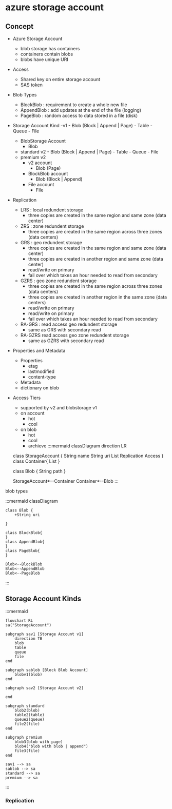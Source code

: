 # azure storage account

## Concept
- Azure Storage Account
    - blob storage has containers
    - containers contain blobs
    - blobs have unique URI
- Access
    - Shared key on entire storage account
    - SAS token

- Blob Types
    - BlockBlob : requirement to create a whole new file
    - AppendBlob : add updates at the end of the file (logging)
    - PageBlob : random access to data stored in a file (disk)

- Storage Account Kind
    -v1
        - Blob (Block | Append | Page)
        - Table
        - Queue
        - File
    - BlobStorage Account
        - Blob
    - standard v2
            - Blob (Block | Append | Page)
            - Table
            - Queue
            - File
    - premium v2
        - v2 account
            - Blob (Page)
        - BlockBlob account
            - Blob (Block | Append)
        - File account
            - File
- Replication
    - LRS : local redundent storage
        - three copies are created in the same region and same zone (data center)
    - ZRS : zone redundent storage
        - three copies are created in the same region across three zones (data centers)
    - GRS : geo redundent storage
        - three copies are created in the same region and same zone (data center)
        - three copies are created in another region and same zone (data center)
        - read/write on primary
        - fail over which takes an hour needed to read from secondary
    - GZRS : geo zone redundent storage
        - three copies are created in the same region across three zones (data centers)
        - three copies are created in another region in the same zone (data centers)
        - read/write on primary
        - read/write on primary
        - fail over which takes an hour needed to read from secondary
    - RA-GRS : read access geo redundent storage
        - same as GRS with secondary read
    - RA-GZRS read access geo zone redundent storage
        - same as GZRS with secondary read
- Properties and Metadata
    - Properties
        - etag
        - lastmodified
        - content-type
    - Metadata
    - dictionary on blob

- Access Tiers
    - supported by v2 and blobstorage v1
    - on account
        - hot
        - cool
    - on blob
        - hot
        - cool
        - archieve
:::mermaid
    classDiagram
    direction LR

    class StorageAccount {
        String name
        String uri
        List<Container>
        Replication
        Access
    }
    class Container{
        List<Blob>
    }

    class Blob {
        String path
    }

    StorageAccount*--Container
    Container*--Blob
:::

blob types

:::mermaid
    classDiagram

    class Blob {
        +String uri

    }

    class BlockBlob{        
    }
    class AppendBlob{        
    }
    class PageBlob{        
    }

    Blob<--BlockBlob
    Blob<--AppendBlob
    Blob<--PageBlob
:::

## Storage Account Kinds

:::mermaid

    flowchart RL
    sa("StorageAccount")

    subgraph sav1 [Storage Account v1]
        direction TB
        blob
        table
        queue
        file
    end

    subgraph sablob [Block Blob Account]
        blobv1(blob)
    end

    subgraph sav2 [Storage Account v2]

    end

    subgraph standard
        blob2(blob)
        table2(table)
        queue2(queue)
        file2(file)
    end

    subgraph premium
        blob3(blob with page)
        blob4("blob with blob | append")
        file3(file)
    end

    sav1 --> sa
    sablob --> sa
    standard --> sa
    premium --> sa
    
:::

### Replication 